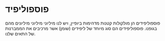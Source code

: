 # פוספוליפיד

פוספוליפידים הן מולקולות קטנות מדהימות ביופיין, ויש לנו מיליוני מיליוני מיליונים
מהם בגופנו. פוספוליפידים הם סוג מיוחד של ליפידים (שומן) אשר מרכיבים את הממברנות
של התאים שלנו.
